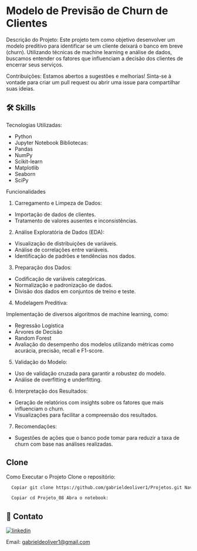 
# Modelo de Previsão de Churn de Clientes

Descrição do Projeto: Este projeto tem como objetivo desenvolver um modelo preditivo para identificar se um cliente deixará o banco em breve (churn). Utilizando técnicas de machine learning e análise de dados, buscamos entender os fatores que influenciam a decisão dos clientes de encerrar seus serviços.

Contribuições: Estamos abertos a sugestões e melhorias! Sinta-se à vontade para criar um pull request ou abrir uma issue para compartilhar suas ideias.




## 🛠 Skills

Tecnologias Utilizadas:

- Python
- Jupyter Notebook
Bibliotecas:
- Pandas
- NumPy
- Scikit-learn
- Matplotlib
- Seaborn
- SciPy

Funcionalidades

1. Carregamento e Limpeza de Dados:

- Importação de dados de clientes.
- Tratamento de valores ausentes e inconsistências.



2. Análise Exploratória de Dados (EDA):

- Visualização de distribuições de variáveis.
- Análise de correlações entre variáveis.
- Identificação de padrões e tendências nos dados.



3. Preparação dos Dados:

- Codificação de variáveis categóricas.
- Normalização e padronização de dados.
- Divisão dos dados em conjuntos de treino e teste.



4. Modelagem Preditiva:

Implementação de diversos algoritmos de machine learning, como:
- Regressão Logística
- Árvores de Decisão
- Random Forest
- Avaliação do desempenho dos modelos utilizando métricas como acurácia, precisão, recall e F1-score.



5. Validação do Modelo:

- Uso de validação cruzada para garantir a robustez do modelo.
- Análise de overfitting e underfitting.



6. Interpretação dos Resultados:

- Geração de relatórios com insights sobre os fatores que mais influenciam o churn.
- Visualizações para facilitar a compreensão dos resultados.



7. Recomendações:

- Sugestões de ações que o banco pode tomar para reduzir a taxa de churn com base nas análises realizadas.



## Clone

Como Executar o Projeto Clone o repositório:

```bash
  Copiar git clone https://github.com/gabrieldeoliver1/Projetos.git Navegue até o diretório do projeto:
```

```bash
  Copiar cd Projeto_08 Abra o notebook:
```





## 🔗 Contato

[![linkedin](https://img.shields.io/badge/linkedin-0A66C2?style=for-the-badge&logo=linkedin&logoColor=white)](https://www.linkedin.com/in/gabrieldeoliver1/)

Email: gabrieldeoliver1@gmail.com


